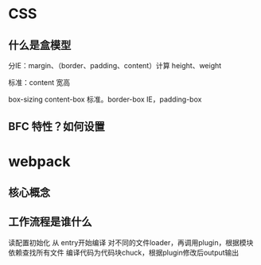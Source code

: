 # CSS

## 什么是盒模型

分IE：margin、（border、padding、content）计算 height、weight


标准：content 宽高

box-sizing content-box 标准。border-box IE，padding-box

## BFC 特性？如何设置

 
# webpack 

## 核心概念

## 工作流程是谁什么

读配置初始化
从 entry开始编译
对不同的文件loader，再调用plugin，根据模块依赖查找所有文件
编译代码为代码块chuck，根据plugin修改后output输出

